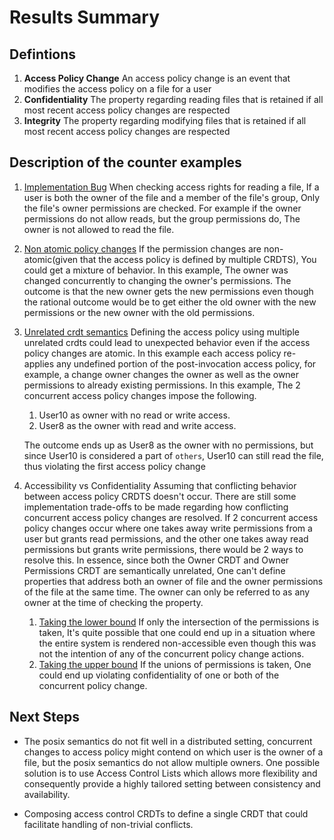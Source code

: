 # Results Summary

## Defintions

1. **Access Policy Change** An access policy change is an event that modifies the access policy on a file for a user
2. **Confidentiality** The property regarding reading files that is retained if all most recent access policy changes are respected
3. **Integrity** The property regarding modifying files that is retained if all most recent access policy changes are respected

## Description of the counter examples

1. [Implementation Bug](./implementation_bug_check_not_owner_for_group.jpeg)
    When checking access rights for reading a file, If a user is both the owner of the file and a member of the file's group,
    Only the file's owner permissions are checked. For example if the owner permissions do not allow reads, but the group permissions do, The owner is not allowed to read the file.

2. [Non atomic policy changes](./new_owner_concurrent_to_new_owner_perms.jpeg)
    If the permission changes are non-atomic(given that the access policy is defined by multiple CRDTS), You could get a mixture of behavior. In this example, The owner was changed concurrently to changing the owner's permissions. The outcome is that the new owner gets the new permissions even though the rational outcome would be to get either the old owner with
    the new permissions or the new owner with the old permissions.

3. [Unrelated crdt semantics](./conflicting_semantics_between_unrelated_crdts.jpeg)
    Defining the access policy using multiple unrelated crdts could lead to unexpected behavior even if the access policy changes are atomic. In this example each access policy re-applies any undefined portion of the post-invocation access policy, for example, a change owner changes the owner as well as the owner permissions to already existing permissions. In this example,
    The 2 concurrent access policy changes impose the following.
    1. User10 as owner with no read or write access.
    2. User8 as the owner with read and write access.

    The outcome ends up as User8 as the owner with no permissions, but since User10 is considered a part of `others`, 
    User10 can still read the file, thus violating the first access policy change

4. Accessibility vs Confidentiality
    Assuming that conflicting behavior between access policy CRDTS doesn't occur. There are still some implementation trade-offs to be made regarding how conflicting concurrent access policy changes are resolved. If 2 concurrent access policy changes
    occur where one takes away write permissions from a user but grants read permissions, and the other one takes away read permissions but grants write permissions, there would be 2 ways to resolve this.
    In essence, since both the Owner CRDT and Owner Permissions CRDT are semantically unrelated, One can't define properties that
    address both an owner of file and the owner permissions of the file at the same time. The owner can only be referred to as any owner at the time of checking the property.
    1. [Taking the lower bound](./accessibility_violation.jpeg)
        If only the intersection of the permissions is taken, It's quite possible that one could end up in a situation
        where the entire system is rendered non-accessible even though this was not the intention of any of the concurrent policy change actions.
    2. [Taking the upper bound](./confidentiality_violation)
        If the unions of permissions is taken, One could end up violating confidentiality of one or both of the concurrent policy change.

## Next Steps

- The posix semantics do not fit well in a distributed setting, concurrent changes to access policy might contend on which user is the owner of a file, but the posix semantics do not allow multiple owners. One possible solution is to use Access Control Lists which allows more flexibility and consequently provide a highly tailored setting between consistency and availability.

- Composing access control CRDTs to define a single CRDT that could facilitate handling of non-trivial conflicts.
